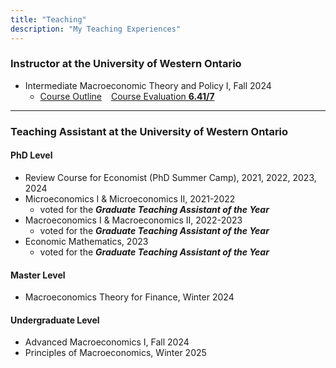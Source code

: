 ```yaml
---
title: "Teaching"
description: "My Teaching Experiences"
---
```


### Instructor at the University of Western Ontario
- Intermediate Macroeconomic Theory and Policy I, Fall 2024 
    - [Course Outline](2024-Course_Outline.pdf) &ensp; [Course Evaluation **6.41/7**](2024-Course_Evaluation.pdf)

---

### Teaching Assistant at the University of Western Ontario

#### **PhD Level**
- Review Course for Economist (PhD Summer Camp), 2021, 2022, 2023, 2024
- Microeconomics I & Microeconomics II, 2021-2022
    - voted for the ***Graduate Teaching Assistant of the Year***
- Macroeconomics I & Macroeconomics II, 2022-2023
    - voted for the ***Graduate Teaching Assistant of the Year***
- Economic Mathematics, 2023
    - voted for the ***Graduate Teaching Assistant of the Year***

#### **Master Level**
- Macroeconomics Theory for Finance, Winter 2024

#### **Undergraduate Level**
- Advanced Macroeconomics I, Fall 2024
- Principles of Macroeconomics, Winter 2025

